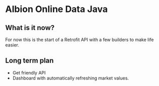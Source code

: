 # Albion Online Data Java

## What is it now?
For now this is the start of a Retrofit API with a few builders to make life easier.

## Long term plan
* Get friendly API
* Dashboard with automatically refreshing market values.
